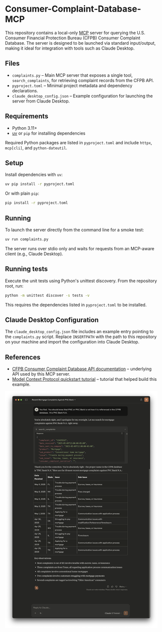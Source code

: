 # Consumer-Complaint-Database-MCP

This repository contains a local-only [MCP](https://www.anthropic.com/news/model-context-protocol) server for querying the U.S. Consumer Financial Protection Bureau (CFPB) Consumer Complaint Database.  The server is designed to be launched via standard input/output, making it ideal for integration with tools such as Claude Desktop.

## Files

- `complaints.py` – Main MCP server that exposes a single tool, `search_complaints`, for retrieving complaint records from the CFPB API.
- `pyproject.toml` – Minimal project metadata and dependency declarations.
- `claude_desktop_config.json` – Example configuration for launching the server from Claude Desktop.

## Requirements

- Python 3.11+
- [uv](https://github.com/astral-sh/uv) or `pip` for installing dependencies

Required Python packages are listed in `pyproject.toml` and include `httpx`, `mcp[cli]`, and `python-dateutil`.

## Setup

Install dependencies with `uv`:

```bash
uv pip install -r pyproject.toml
```

Or with plain `pip`:

```bash
pip install -r pyproject.toml
```

## Running

To launch the server directly from the command line for a smoke test:

```bash
uv run complaints.py
```

The server runs over stdio only and waits for requests from an MCP-aware client (e.g., Claude Desktop).

## Running tests

Execute the unit tests using Python's unittest discovery. From the repository
root, run:

```bash
python -m unittest discover -s tests -v
```

This requires the dependencies listed in `pyproject.toml` to be installed.

## Claude Desktop Configuration

The `claude_desktop_config.json` file includes an example entry pointing to the `complaints.py` script. Replace `INSERTPATH` with the path to this repository on your machine and import the configuration into Claude Desktop.


## References

- [CFPB Consumer Complaint Database API documentation](https://cfpb.github.io/ccdb5-api/documentation/) – underlying API used by this MCP server.
- [Model Context Protocol quickstart tutorial](https://modelcontextprotocol.io/quickstart/server) – tutorial that helped build this example.

![MCP usage in Claude](https://raw.githubusercontent.com/IngeniousIdiocy/Consumer-Complaint-Database-MCP/main/banking_complaint_mcp_usage.png)
